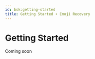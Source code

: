 ```yaml
---
id: bsk:getting-started
title: Getting Started ∙ Emoji Recovery
---
```


# Getting Started

Coming soon